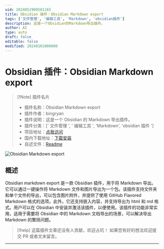 ```yaml
---
uid: 2024052908581165
title: Obsidian 插件：Obsidian Markdown export
tags: ['文件管理', '编辑工具', 'Markdown', 'obsidian插件']
description: 这是一个Obsidian的Markdown导出插件。
author: AI
type: auto
draft: false
editable: false
modified: 20240101000000
---
```


# Obsidian 插件：Obsidian Markdown export

> [!Note] 插件名片
> - 插件名称：Obsidian Markdown export
> - 插件作者：bingryan
> - 插件说明：这是一个 Obsidian 的 Markdown 导出插件。
> - 插件分类：[' 文件管理 ', ' 编辑工具 ', 'Markdown', 'obsidian 插件 ']
> - 项目地址：[点我访问](https://github.com/bingryan/obsidian-markdown-export-plugin)
> - 国内下载地址：[下载安装](https://pkmer.cn/products/plugin/pluginMarket/?obsidian-markdown-export-plugin)
> - 自述文件：[Readme](https://ghproxy.net/https://raw.githubusercontent.com/bingryan/obsidian-markdown-export-plugin/master/README.md)

![Obsidian Markdown export](https://cdn.pkmer.cn/covers/obsidian-markdown-export-plugin_new.gif!pkmer)

## 概述

Obsidian markdown export 是一款 Obsidian 插件，用于将 Markdown 导出。它可以通过一键操作将 Markdown 文件和图片导出为一个包。该插件支持文件夹和单个文件的导出，可以包含图片附件，并提供了使用 GitHub Flavored Markdown 格式的选项。此外，它还支持嵌入内容，并支持导出为 html 和 md 格式。用户可以在 Obsidian 中安装并激活该插件，以便使用。该插件的功能非常实用，适用于需要将 Obsidian 中的 Markdown 文档导出的场景，可以解决导出 Markdown 的繁琐问题。

> [!help]
> 这篇插件文章还没有人贡献，欢迎占坑！
> 如果您有好的想法欢迎提交 PR 或者文末留言。

---



